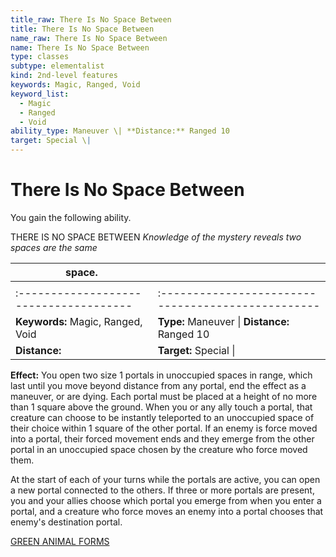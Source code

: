 ```yaml
---
title_raw: There Is No Space Between
title: There Is No Space Between
name_raw: There Is No Space Between
name: There Is No Space Between
type: classes
subtype: elementalist
kind: 2nd-level features
keywords: Magic, Ranged, Void
keyword_list:
  - Magic
  - Ranged
  - Void
ability_type: Maneuver \| **Distance:** Ranged 10
target: Special \|
---
```


# There Is No Space Between

You gain the following ability.

THERE IS NO SPACE BETWEEN *Knowledge of the mystery reveals two spaces are the same*

| space.                                 |                                                    |
| -------------------------------------- | -------------------------------------------------- |
|                                        |                                                    |
| :------------------------------------- | :------------------------------------------------- |
| **Keywords:** Magic, Ranged, Void      | **Type:** Maneuver \| **Distance:** Ranged 10      |
| **Distance:**                          | **Target:** Special \|                             |

**Effect:** You open two size 1 portals in unoccupied spaces in range, which last until you move beyond distance from any portal, end the effect as a maneuver, or are dying. Each portal must be placed at a height of no more than 1 square above the ground. When you or any ally touch a portal, that creature can choose to be instantly teleported to an unoccupied space of their choice within 1 square of the other portal. If an enemy is force moved into a portal, their forced movement ends and they emerge from the other portal in an unoccupied space chosen by the creature who force moved them.

At the start of each of your turns while the portals are active, you can open a new portal connected to the others. If three or more portals are present, you and your allies choose which portal you emerge from when you enter a portal, and a creature who force moves an enemy into a portal chooses that enemy's destination portal.

[GREEN ANIMAL FORMS](./Green%20Animal%20Forms.md)
